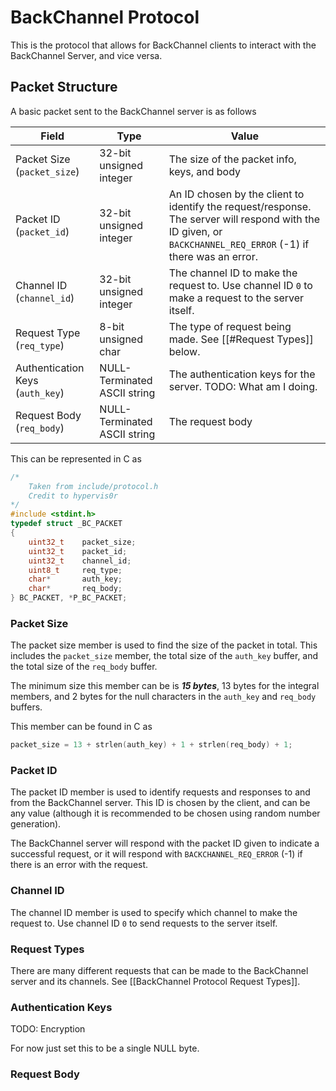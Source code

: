 # BackChannel Protocol
This is the protocol that allows for BackChannel clients to interact with the BackChannel Server, and vice versa.

## Packet Structure

A basic packet sent to the BackChannel server is as follows

| Field                            | Type                         | Value                                                                                                                                                        |
| -------------------------------- | ---------------------------- | ------------------------------------------------------------------------------------------------------------------------------------------------------------ |
| Packet Size (`packet_size`)      | 32-bit unsigned integer      | The size of the packet info, keys, and body                                                                                                                  |
| Packet ID (`packet_id`)          | 32-bit unsigned integer      | An ID chosen by the client to identify the request/response. The server will respond with the ID given, or `BACKCHANNEL_REQ_ERROR` (-1) if there was an error. |
| Channel ID (`channel_id`)        | 32-bit unsigned integer      | The channel ID to make the request to. Use channel ID `0` to make a request to the server itself.                                                            |
| Request Type (`req_type`)        | 8-bit unsigned char          | The type of request being made. See [[#Request Types]] below.                                                                                                |
| Authentication Keys (`auth_key`) | NULL-Terminated ASCII string | The authentication keys for the server. TODO: What am I doing.                                                                                               |
| Request Body (`req_body`)        | NULL-Terminated ASCII string | The request body                                                                                                                                             |

This can be represented in C as

```C
/*
	Taken from include/protocol.h
	Credit to hypervis0r
*/
#include <stdint.h>
typedef struct _BC_PACKET
{
	uint32_t	packet_size;
	uint32_t	packet_id;
	uint32_t	channel_id;
	uint8_t		req_type;
	char*		auth_key;
	char*		req_body;
} BC_PACKET, *P_BC_PACKET;
```

### Packet Size
The packet size member is used to find the size of the packet in total. This includes the `packet_size` member, the total size of the `auth_key` buffer, and the total size of the `req_body` buffer. 

The minimum size this member can be is ***15 bytes***, 13 bytes for the integral members, and 2 bytes for the null characters in the `auth_key` and `req_body` buffers.

This member can be found in C as
```C
packet_size = 13 + strlen(auth_key) + 1 + strlen(req_body) + 1;
```

### Packet ID
The packet ID member is used to identify requests and responses to and from the BackChannel server. This ID is chosen by the client, and can be any value (although it is recommended to be chosen using random number generation).

The BackChannel server will respond with the packet ID given to indicate a successful request, or it will respond with `BACKCHANNEL_REQ_ERROR` (-1) if there is an error with the request.

### Channel ID
The channel ID member is used to specify which channel to make the request to. Use channel ID `0` to send requests to the server itself.

### Request Types
There are many different requests that can be made to the BackChannel server and its channels.
See [[BackChannel Protocol Request Types]].

### Authentication Keys
TODO: Encryption

For now just set this to be a single NULL byte.

### Request Body
